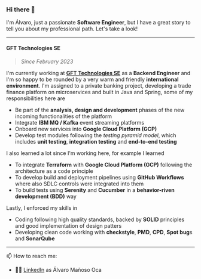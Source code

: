 ### Hi there 👋
I'm Álvaro, just a passionate **Software Engineer**, but I have a great story to tell you about my professional path. Let's take a look!

***

#### GFT Technologies SE
> *Since February 2023*

I'm currently working at [**GFT Technologies SE**](https://www.gft.com/) as a **Backend Engineer** and I'm so happy to be rounded by a very warm and friendly **international environment**. I'm assigned to a private banking project, developing a trade finance platform on microservices and built in Java and Spring, some of my responsibilities here are
- Be part of the **analysis, design and development** phases of the new incoming functionalities of the platform
- Integrate **IBM MQ / Kafka** event streaming platforms
- Onboard new services into **Google Cloud Platform (GCP)** 
- Develop test modules following the *testing pyramid model*, which includes **unit testing**, **integration testing** and **end-to-end testing**

I also learned a lot since I'm working here, for example I learned
- To integrate **Terraform** with **Google Cloud Platform (GCP)** following the architecture as a code principle
- To develop build and deployment pipelines using **GitHub Workflows** where also SDLC controls were integrated into them
- To build tests using **Serenity** and **Cucumber** in a **behavior-riven development (BDD)** way

Lastly, I enforced my skills in
- Coding following high quality standards, backed by **SOLID** principles and good implementation of design patters
- Developing clean code working with **checkstyle**, **PMD**, **CPD**, **Spot bug**s and **SonarQube**

***

📫 How to reach me:
- 👨‍💼 [LinkedIn](https://linkedin.com/in/alvaromaoc) as Álvaro Mañoso Oca
